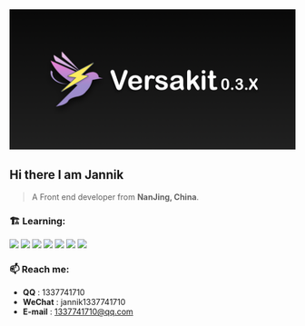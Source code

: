 <img src="https://github.com/Simonmie/Simonmie/blob/main/Versakit.jpg" />

## Hi there  I am Jannik

> A Front end developer from **NanJing, China**.

### 🏗️ Learning:

<code><img src="https://img.shields.io/badge/typescript-%23007ACC.svg?style=for-the-badge&logo=typescript&logoColor=white"/></code>
<code><img src="https://img.shields.io/badge/react-%2320232a.svg?style=for-the-badge&logo=react&logoColor=%2361DAFB"/></code>
<code><img src="https://img.shields.io/badge/node.js-6DA55F?style=for-the-badge&logo=node.js&logoColor=white"/></code>
<code><img src="https://img.shields.io/badge/nestjs-%23E0234E.svg?style=for-the-badge&logo=nestjs&logoColor=white"/></code>
<code><img src="https://img.shields.io/badge/vuejs-%2335495e.svg?style=for-the-badge&logo=vuedotjs&logoColor=%234FC08D"/></code>
<code><img src="https://img.shields.io/badge/python-%233776AB.svg?style=for-the-badge&logo=python&logoColor=white"/></code>
<code><img src="https://img.shields.io/badge/rust-%23DDA63A.svg?style=for-the-badge&logo=rust&logoColor=white"/></code>

### 📫 Reach me:

- **QQ** : 1337741710
- **WeChat** : jannik1337741710
- **E-mail** : 1337741710@qq.com
